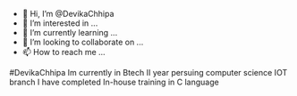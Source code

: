 - 👋 Hi, I’m @DevikaChhipa
- 👀 I’m interested in ...
- 🌱 I’m currently learning ...
- 💞️ I’m looking to collaborate on ...
- 📫 How to reach me ...

<!---
DevikaChhipa/DevikaChhipa is a ✨ special ✨ repository because its `README.md` (this file) appears on your GitHub profile.
You can click the Preview link to take a look at your changes.
--->
#DevikaChhipa
Im currently in Btech II year
persuing computer science IOT branch 
I have completed In-house training in C language
